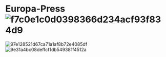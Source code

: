 # Europa-Press![f7c0e1c0d0398366d234acf93f834d9](https://user-images.githubusercontent.com/78142414/168815425-18418a62-37f1-4e58-80d2-8b2ed84389fd.jpg)
![97e128521d67ca71a1af8b72e4085df](https://user-images.githubusercontent.com/78142414/168815478-f94cfaed-fe04-4181-8607-5433da8e851f.jpg)
![9e31a4bc08deffcf1db549381f4512a](https://user-images.githubusercontent.com/78142414/168815504-8d4a85a7-ef6d-470b-93d5-ccfd84635f70.jpg)
